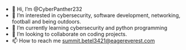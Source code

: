 - 👋 Hi, I’m @CyberPanther232
- 👀 I’m interested in cybersecurity, software development, networking, football and being outdoors.
- 🌱 I’m currently learning cybersecurity and python programming
- 💞️ I’m looking to collaborate on coding projects.
- 📫 How to reach me summit.betel3421@eagereverest.com

<!---
CyberPanther232/CyberPanther232 is a ✨ special ✨ repository because its `README.md` (this file) appears on your GitHub profile.
You can click the Preview link to take a look at your changes.
--->

